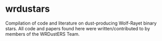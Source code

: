 # wrdustars
Compilation of code and literature on dust-producing Wolf-Rayet binary stars. All code and papers found here were written/contributed to by members of the WRDustERS Team.
